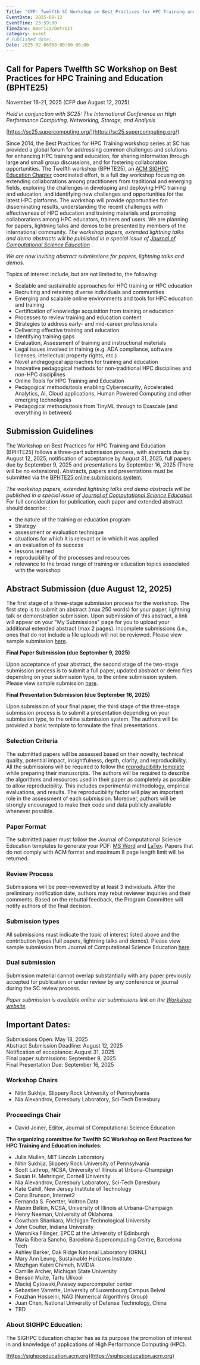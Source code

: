 ```yaml
---
Title: "CFP: Twelfth SC Workshop on Best Practices for HPC Training and Education (BPHTE25)"
EventDate: 2025-08-12
EventTime: 23:59:00
TimeZone: America/Detroit
category: event
# Published date:
Date: 2025-02-06T08:00:00-06:00
---
```


## Call for Papers Twelfth SC Workshop on Best Practices for HPC Training and Education (BPHTE25)

November 16-21, 2025 (CFP due August 12, 2025)


*Held in conjunction with SC25: The International Conference on High Performance Computing, Networking, Storage, and Analysis*


[https://sc25.supercomputing.org/](https://sc25.supercomputing.org/)



Since 2014, the Best Practices for HPC Training workshop series at SC has provided a global forum for addressing common challenges and solutions for enhancing HPC training and education, for sharing information through large and small group discussions, and for fostering collaboration opportunities. The Twelfth workshop (BPHTE25), an [ACM SIGHPC Education Chapter](https://sighpceducation.acm.org) coordinated effort, is a full day workshop focusing on extending collaborations among practitioners from traditional and emerging fields, exploring the challenges in developing and deploying HPC training and education, and identifying new challenges and opportunities for the latest HPC platforms. The workshop will provide opportunities for: disseminating results, understanding the recent challenges with effectiveness of HPC education and training materials and promoting collaborations among HPC educators, trainers and users. We are planning for papers, lightning talks and demos to be presented by members of the international community. _The workshop papers, extended lightning talks and demo abstracts will be published in a special issue of [Journal of Computational Science Education](http://jocse.org/)_ .

_We are now inviting abstract submissions for papers, lightning talks and demos._

Topics of interest include, but are not limited to, the following:

*   Scalable and sustainable approaches for HPC training or HPC education
*   Recruiting and retaining diverse individuals and communities
*   Emerging and scalable online environments and tools for HPC education and training
*   Certification of knowledge acquisition from training or education
*   Processes to review training and education content
*   Strategies to address early- and mid-career professionals
*   Delivering effective training and education
*   Identifying training gaps
*   Evaluation, Assessment of training and instructional materials
*   Legal issues involved in training (e.g. ADA compliance, software licenses, intellectual property rights, etc.)
*   Novel andragogical approaches for training and education
*   Innovative pedagogical methods for non-traditional HPC disciplines and non-HPC disciplines
*   Online Tools for HPC Training and Education
*   Pedagogical methods/tools enabling Cybersecurity, Accelerated Analytics, AI, Cloud applications, Human Powered Computing and other emerging technologies
*   Pedagogical methods/tools from TinyML through to Exascale (and everything in between)

## Submission Guidelines  

The Workshop on Best Practices for HPC Training and Education (BPHTE25) follows a three-part submission process, with abstracts due by August 12, 2025, notification of acceptance by August 31, 2025, full papers due by September 9, 2025 and presentations by September 16, 2025 (There will be no extensions). Abstracts, papers and presentations must be submitted via the [BPHTE25 online submissions system.](https://submissions.supercomputing.org/?page=Submit&id=SCWorkshopBestPracticesforHPCTrainingandEducationAbstract&site=sc25)

_The workshop papers, extended lightning talks and demo abstracts will be published in a special issue of [Journal of Computational Science Education](http://jocse.org/)_ For full consideration for publication, each paper and extended abstract should describe: :  

*   the nature of the training or education program
*   Strategy
*   assessment or evaluation technique
*   situations for which it is relevant or in which it was applied
*   an evaluation of its success
*   lessons learned
*   reproducibility of the processes and resources
*   relevance to the broad range of training or education topics associated with the workshop

## Abstract Submission (due August 12, 2025)

The first stage of a three-stage submission process for the workshop. The first step is to submit an abstract (max 250 words) for your paper, lightning talk or demonstration submission. Upon submission of this abstract, a link will appear on your "My Submissions" page for you to upload your additional extended abstract (max 2 pages). Incomplete submissions (i.e., ones that do not include a file upload) will not be reviewed. Please view sample submission [here](https://submissions.supercomputing.org/?page=SampleForm&id=SCWorkshopBestPracticesforHPCTrainingandEducationAbstract&site=sc25).

**Final Paper Submission (due September 9, 2025)**  

Upon acceptance of your abstract, the second stage of the two-stage submission process is to submit a full paper, updated abstract or demo files depending on your submission type, to the online submission system. Please view sample submission [here](https://submissions.supercomputing.org/?page=SampleForm&id=SCWorkshopBestPracticesforHPCTrainingandEducationFinalSubmission&site=sc25).

**Final Presentation Submission (due September 16, 2025)**  

Upon submission of your final paper, the third stage of the three-stage submission process is to submit a presentation depending on your submission type, to the online submission system. The authors will be provided a basic template to formulate the final presentations.

### Selection Criteria  

The submitted papers will be assessed based on their novelty, technical quality, potential impact, insightfulness, depth, clarity, and reproducibility. All the submissions will be required to follow the [reproducibility template](https://sc18.supercomputing.org/app/uploads/2017/12/template_workshops_repro.zip) while preparing their manuscripts. The authors will be required to describe the algorithms and resources used in their paper as completely as possible to allow reproducibility. This includes experimental methodology, empirical evaluations, and results. The reproducibility factor will play an important role in the assessment of each submission. Moreover, authors will be strongly encouraged to make their code and data publicly available whenever possible.

### Paper Format  

The submitted paper must follow the Journal of Computational Science Education templates to generate your PDF: [MS Word](http://shodor.org/media/content//jocse/content/JOCSE_Word_Template.zip) and [LaTex](http://shodor.org/media/content//jocse/content/JOCSE_LaTeX_Template.zip). Papers that do not comply with ACM format and maximum 8 page length limit will be returned.

### Review Process 

Submissions will be peer-reviewed by at least 3 individuals. After the preliminary notification date, authors may rebut reviewer inquiries and their comments. Based on the rebuttal feedback, the Program Committee will notify authors of the final decision.

### Submission types

All submissions must indicate the topic of interest listed above and the contribution types (full papers, lightning talks and demos). Please view sample submission from Journal of Computational Science Education [here](https://submissions.supercomputing.org/?page=SampleForm&id=SCWorkshopBestPracticesforHPCTrainingandEducationAbstract&site=sc25).

###  Dual submission 

Submission material cannot overlap substantially with any paper previously accepted for publication or under review by any conference or journal during the SC review process.

_Paper submission is available online via: submissions link on the [Workshop website](https://submissions.supercomputing.org/?page=Submit&id=SCWorkshopBestPracticesforHPCTrainingandEducationAbstract&site=sc25)._

## Important Dates:  
Submissions Open: May 18, 2025  
Abstract Submission Deadline: August 12, 2025  
Notification of acceptance: August 31, 2025  
Final paper submissions: September 9, 2025  
Final Presentation Due: September 16, 2025  

  
### Workshop Chairs

*   Nitin Sukhija, Slippery Rock University of Pennsylvania
*   Nia Alexandrov, Daresbury Laboratory, Sci-Tech Daresbury

### Proceedings Chair

*   David Joiner, Editor, Journal of Computational Science Education

**The organizing committee for Twelfth SC Workshop on Best Practices for HPC Training and Education includes:**

*   Julia Mullen, MIT Lincoln Laboratory
*   Nitin Sukhija, Slippery Rock University of Pennsylvania
*   Scott Lathrop, NCSA, University of Illinois at Urbana-Champaign
*   Susan H. Mehringer, Cornell University
*   Nia Alexandrov, Daresbury Laboratory, Sci-Tech Daresbury
*   Kate Cahill, New Jersey Institute of Technology
*   Dana Brunson, Internet2
*   Fernanda S. Foertter, Voltron Data
*   Maxim Belkin, NCSA, University of Illinois at Urbana-Champaign
*   Henry Neeman, University of Oklahoma
*   Gowtham Shankara, Michigan Technological University
*   John Coulter, Indiana University
*   Weronika Filinger, EPCC at the University of Edinburgh
*   Maria Ribera Sancho, Barcelona Supercomputing Centre, Barcelona Tech
*   Ashley Barker, Oak Ridge National Laboratory (ORNL)
*   Mary Ann Leung, Sustainable Horizons Institute
*   Mozhgan Kabiri Chimeh, NVIDIA
*   Camille Archer, Michigan State University
*   Benson Muite, Tartu Ulikool
*   Maciej Cytowski,Pawsey supercomputer center
*   Sebastien Varrette, University of Luxembourg Campus Belval
*   Fouzhan Hosseini, NAG (Numerical Algorithms Group)
*   Juan Chen, National University of Defense Technology, China
*   TBD

### About SIGHPC Education:  

The SIGHPC Education chapter has as its purpose the promotion of interest in and knowledge of applications of High Performance Computing (HPC).

[https://sighpceducation.acm.org](https://sighpceducation.acm.org)
